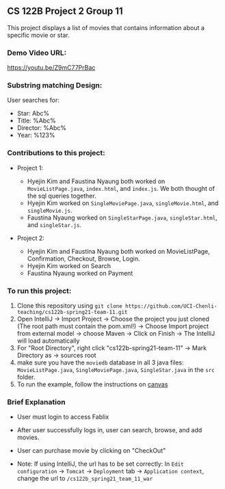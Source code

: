 ## CS 122B Project 2 Group 11
This project displays a list of movies that contains information about a specific movie or star.

### Demo Video URL: 
https://youtu.be/Z9mC77PrBac

### Substring matching Design:
User searches for:
- Star: Abc%
- Title: %Abc%
- Director: %Abc%
- Year: %123% 

### Contributions to this project:
- Project 1:
    - Hyejin Kim and Faustina Nyaung both worked on `MovieListPage.java`, `index.html`, and `index.js`. We both thought of the sql queries together.
    - Hyejin Kim worked on `SingleMoviePage.java`, `singleMovie.html`, and `singleMovie.js`. 
    - Faustina Nyaung worked on `SingleStarPage.java`, `singleStar.html`, and `singleStar.js`.
    
- Project 2: 
    - Hyejin Kim and Faustina Nyaung both worked on MovieListPage, Confirmation, Checkout, Browse, Login.
    - Hyejin Kim worked on Search
    - Faustina Nyaung worked on Payment

### To run this project:
1. Clone this repository using `git clone https://github.com/UCI-Chenli-teaching/cs122b-spring21-team-11.git`
2. Open IntelliJ -> Import Project -> Choose the project you just cloned (The root path must contain the pom.xml!) -> Choose Import project from external model -> choose Maven -> Click on Finish -> The IntelliJ will load automatically
3. For "Root Directory", right click "cs122b-spring21-team-11" -> Mark Directory as -> sources root
4. make sure you have the `moviedb` database in all 3 java files: `MovieListPage.java`, `SingleMoviePage.java`, `SingleStar.java` in the `src` folder.
5. To run the example, follow the instructions on [canvas](https://canvas.eee.uci.edu/courses/36596/pages/intellij-idea-tomcat-configuration)

### Brief Explanation
-   User must login to access Fablix
- After user successfully logs in, user can search, browse, and add movies.
- User can purchase movie by clicking on "CheckOut"
   
- Note: If using IntelliJ, the url has to be set correctly: In `Edit configuration` -> `Tomcat` -> `Deployment` tab -> `Application context`, change the url to `/cs122b_spring21_team_11_war`